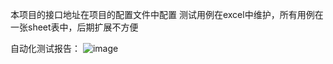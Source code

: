 本项目的接口地址在项目的配置文件中配置
测试用例在excel中维护，所有用例在一张sheet表中，后期扩展不方便

自动化测试报告：
![image](https://github.com/shuiyuebingdian/AutoTestFrameJava/images/20190110100659.png)

